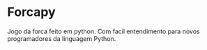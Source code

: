 # Forcapy
Jogo da forca feito em python. Com facil entendimento para novos programadores da linguagem Python.
